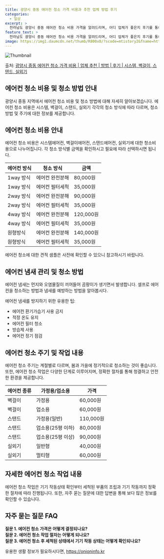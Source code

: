 ```yaml
---
title: 광양시 중동 에어컨 청소 가격 비용과 추천 업체 방법 후기
categories:
  - 일상
excerpt: >
  전라남도 광양시 중동 에어컨 청소 비용 가격을 알려드리며, 어디 업체가 좋은지 후기를 통해 알아보겠습니다. 현재 글에서는 시스템, 벽걸이, 스탠드, 실외기 각각에 대해 청소 비용이 나와 있으니 참고하시면 되겠습니다. 에어컨 분해 청소 방법 보기 👈 클릭셀프 에어컨 청소 방법 보기👈 클릭광양시 중동 에어컨 청소 비용시스템에어컨 방식클리닝방식금액1way 방식에어컨 완전분해80,000원1way 방식에어컨 필터세척35,000원2way 방식에어컨 완전분해90,000원2way 방식에어컨 필터세척35,000원4way 방식에어컨 완전분해120,000원4way 방식에어컨 필터세척35,000원원형방식에어컨 완전분해140,000원원형방식에어컨 필터세척35,000원에어컨 청소 견적 샘플 보기 👈 클릭에어컨 냄새의 원인은 무엇..
feature_text: >
  전라남도 광양시 중동 에어컨 청소 비용 가격을 알려드리며, 어디 업체가 좋은지 후기를 통해 알아보겠습니다. 현재 글에서는 시스템, 벽걸이, 스탠드, 실외기 각각에 대해 청소 비용이 나와 있으니 참고하시면 되겠습니다. 에어컨 분해 청소 방법 보기 👈 클릭셀프 에어컨 청소 방법 보기👈 클릭광양시 중동 에어컨 청소 비용시스템에어컨 방식클리닝방식금액1way 방식에어컨 완전분해80,000원1way 방식에어컨 필터세척35,000원2way 방식에어컨 완전분해90,000원2way 방식에어컨 필터세척35,000원4way 방식에어컨 완전분해120,000원4way 방식에어컨 필터세척35,000원원형방식에어컨 완전분해140,000원원형방식에어컨 필터세척35,000원에어컨 청소 견적 샘플 보기 👈 클릭에어컨 냄새의 원인은 무엇..
image: https://img1.daumcdn.net/thumb/R800x0/?scode=mtistory2&fname=https%3A%2F%2Fblog.kakaocdn.net%2Fdn%2FbdY5x5%2FbtsHwhs9sDZ%2FHP1uYbyW2lvbseOkWcmb0k%2Fimg.webp
---
```


![Thumbnail](https://img1.daumcdn.net/thumb/R800x0/?scode=mtistory2&fname=https%3A%2F%2Fblog.kakaocdn.net%2Fdn%2FbdY5x5%2FbtsHwhs9sDZ%2FHP1uYbyW2lvbseOkWcmb0k%2Fimg.webp)

<p>출처: <a href="https://onioninfo.kr/entry/%EA%B4%91%EC%96%91%EC%8B%9C-%EC%A4%91%EB%8F%99-%EC%97%90%EC%96%B4%EC%BB%A8-%EC%B2%AD%EC%86%8C-%EA%B0%80%EA%B2%A9-%EB%B9%84%EC%9A%A9-%EC%97%85%EC%B2%B4-%EC%B6%94%EC%B2%9C-%EB%B0%A9%EB%B2%95-%ED%9B%84%EA%B8%B0-%EC%8B%9C%EC%8A%A4%ED%85%9C-%EB%B2%BD%EA%B1%B8%EC%9D%B4-%EC%8A%A4%ED%83%A0%EB%93%9C-%EC%8B%A4%EC%99%B8%EA%B8%B0" rel="dofollow">광양시 중동 에어컨 청소 가격 비용 | 업체 추천 | 방법 | 후기 | 시스템, 벽걸이, 스탠드, 실외기</a> </p>

## 에어컨 청소 비용 및 청소 방법 안내

광양시 중동 지역에서 에어컨 청소 비용 및 청소 방법에 대해 자세히 알아보겠습니다. 에어컨 청소 비용은 시스템, 벽걸이, 스탠드, 실외기
각각의 청소 방식에 따라 다르며, 청소 방법 및 주기에 대한 정보를 제공합니다.

## 에어컨 청소 비용 안내

에어컨 청소 비용은 시스템에어컨, 벽걸이에어컨, 스탠드에어컨, 실외기에 대한 청소비용으로 나누어집니다. 각 청소 방식별 금액을 확인하시고
필요에 따라 선택하시면 됩니다.

에어컨 방식 | 청소 방식 | 금액  
---|---|---  
1way 방식 | 에어컨 완전분해 | 80,000원  
1way 방식 | 에어컨 필터세척 | 35,000원  
2way 방식 | 에어컨 완전분해 | 90,000원  
2way 방식 | 에어컨 필터세척 | 35,000원  
4way 방식 | 에어컨 완전분해 | 120,000원  
4way 방식 | 에어컨 필터세척 | 35,000원  
원형방식 | 에어컨 완전분해 | 140,000원  
원형방식 | 에어컨 필터세척 | 35,000원  
  
에어컨 청소에 대한 견적 샘플은 사전에 확인할 수 있으니 참고하시기 바랍니다.

## 에어컨 냄새 관리 및 청소 방법

에어컨 냄새는 먼지와 오염물질이 끼어들어 곰팡이가 생기면서 발생합니다. 셀프로 에어컨을 청소하는 방법과 냄새를 예방하는 방법을 알아봅시다.

에어컨 냄새를 방지하기 위한 유용한 팁:

  * 에어컨 환기가습기 사용 금지
  * 적정 온도 유지
  * 에어컨 필터 청소
  * 방습제 사용
  * 에어컨 정기 점검

## 에어컨 청소 주기 및 작업 내용

에어컨 청소 주기는 계절별로 다르며, 봄과 가을에 정기적으로 청소하는 것이 좋습니다. 또한, 에어컨 청소 작업은 다양한 단계로 이루어지며,
정확한 절차를 통해 청결하고 안전한 환경을 제공합니다.

에어컨 종류 | 가정용/업소용 | 가격  
---|---|---  
벽걸이 | 가정용 | 60,000원  
벽걸이 | 업소용 | 60,000원  
스탠드 | 가정용(일반) | 110,000원  
스탠드 | 업소용(25평 이하) | 80,000원  
스탠드 | 업소용(25평 이상) | 90,000원  
실외기 | 일반형 | 40,000원  
실외기 | 멀티형 | 60,000원  
  
## 자세한 에어컨 청소 작업 내용

에어컨 청소 작업은 기기 작동상태 확인부터 세척된 부품의 조립과 기기 작동까지 정확한 절차에 따라 진행됩니다. 또한, 자주 묻는 질문에 대한
답변을 통해 보다 많은 정보를 확인할 수 있습니다.

**자주 묻는 질문 FAQ**  
---  
**질문 1. 에어컨 청소 가격은 어떻게 결정되나요?**  
**질문 2. 에어컨 청소 작업 절차는 어떻게 되나요?**  
**질문 3. 에어컨 청소 후 세척된 상태에서 기기 작동 상태는 어떻게 확인되나요?**  
  


 

유용한 생활 정보가 필요하시다면, <a href="https://onioninfo.kr" rel="dofollow">https://onioninfo.kr</a>


